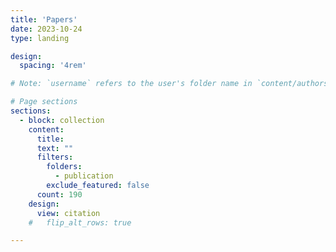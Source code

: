 ```yaml
---
title: 'Papers'
date: 2023-10-24
type: landing

design:
  spacing: '4rem'

# Note: `username` refers to the user's folder name in `content/authors/`

# Page sections
sections:
  - block: collection
    content:
      title: 
      text: ""
      filters:
        folders:
          - publication
        exclude_featured: false
      count: 190
    design:
      view: citation
    #   flip_alt_rows: true

---
```

